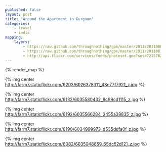 ```yaml
---
published: false
layout: post
title: "Around the Apartment in Gurgaon"
categories:
    - travel
    - india
mapping:
    layers:
        - https://raw.github.com/throughnothing/gpx/master/2011/20110809.gpx
        - https://raw.github.com/throughnothing/gpx/master/2011/20110810.gpx
        - http://api.flickr.com/services/feeds/photoset.gne?set=72157627395792362&nsid=45105880@N00&lang=en-us&georss=1
---
```

{% render_map %}

{% img center http://farm7.staticflickr.com/6203/6026378311_43e77f7921_z.jpg %}

{% img center http://farm7.staticflickr.com/6132/6035580432_8c99cd1115_z.jpg %}

{% img center http://farm7.staticflickr.com/6192/6035566284_2455a38835_z.jpg %}

{% img center http://farm7.staticflickr.com/6190/6034999973_d535ddfa0f_z.jpg %}

{% img center http://farm7.staticflickr.com/6082/6035048659_65dc52d121_z.jpg %}
